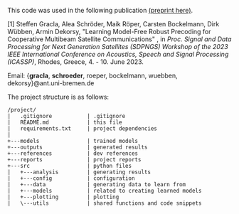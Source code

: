 
This code was used in the following publication [(preprint here)](https://arxiv.org/abs/2303.11427).

[1] Steffen Gracla, Alea Schröder, Maik Röper, Carsten Bockelmann, Dirk Wübben, Armin Dekorsy,
"Learning Model-Free Robust Precoding for Cooperative Multibeam Satellite Communications" ,
in *Proc. Signal and Data Processing for Next Generation Satellites (SDPNGS) Workshop of the
2023 IEEE International Conference on Acoustics, Speech and Signal Processing (ICASSP)*,
Rhodes, Greece, 4. - 10. June 2023.

Email: {**gracla**, **schroeder**, roeper, bockelmann, wuebben, dekorsy}@ant.uni-bremen.de


The project structure is as follows:
```
/project/
|   .gitignore           | .gitignore
|   README.md            | this file
|   requirements.txt     | project dependencies
|   
+---models               | trained models
+---outputs              | generated results
+---references           | dev references
+---reports              | project reports
+---src                  | python files
|   +---analysis         | generating results
|   +---config           | configuration
|   +---data             | generating data to learn from
|   +---models           | related to creating learned models
|   +---plotting         | plotting
|   \---utils            | shared functions and code snippets
```